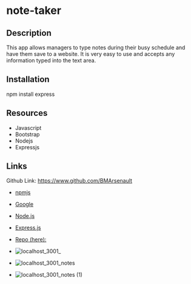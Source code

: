 # note-taker

## Description

This app allows managers to type notes during their busy schedule and have them save to a website.  It is very easy to use and accepts any information typed into the text area.

## Installation

npm install express

## Resources

* Javascript
* Bootstrap
* Nodejs
* Expressjs

## Links

Github Link: https://www.github.com/BMArsenault

* <a href="https://npmjs.com" target="_blank">npmjs</a>
* <a href="https://google.com" target="_blank">Google</a>
* <a href="https://nodejs.org" target="_blank">Node.js</a>
* <a href="https://expressjs.com" target="_blank">Express.js</a>
* [Repo (here):](https://https://github.com/BMArsenault/note-taker)

* ![localhost_3001_](https://user-images.githubusercontent.com/89749979/146706131-3ea86f98-c874-4e2f-989a-8856b7636105.png)
* ![localhost_3001_notes](https://user-images.githubusercontent.com/89749979/146706117-2e7ae881-5382-4416-b469-d01efd896784.png)
* ![localhost_3001_notes (1)](https://user-images.githubusercontent.com/89749979/146706148-fe2d4bff-9489-4045-9582-7e9aa63d5940.png)

